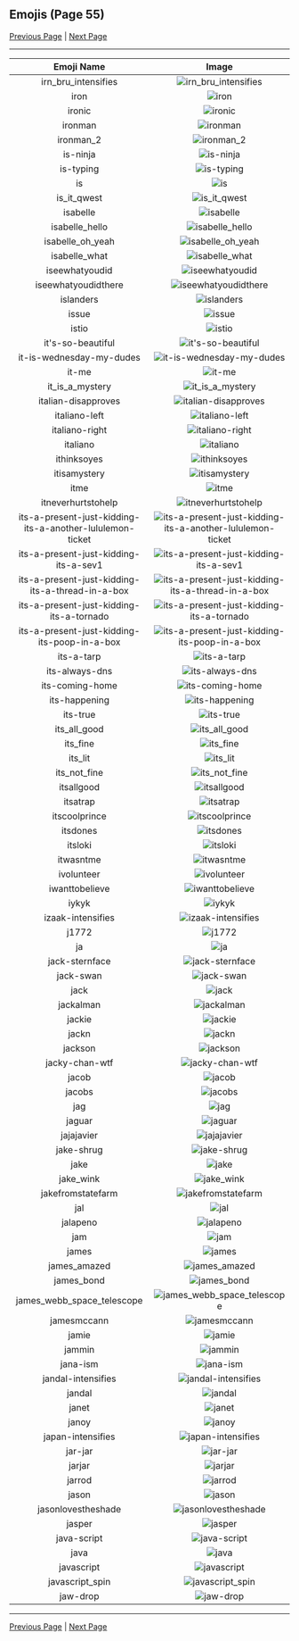 
## Emojis (Page 55)

[Previous Page](/docs/hc/page-i-0054.md)
  | [Next Page](/docs/hc/page-j-0056.md)

<hr />

|Emoji Name|Image|
| :-: | :-: |
|irn_bru_intensifies| ![irn_bru_intensifies](/emojis/hc/irn_bru_intensifies.gif)|
|iron| ![iron](/emojis/hc/iron.png)|
|ironic| ![ironic](/emojis/hc/ironic.png)|
|ironman| ![ironman](/emojis/hc/ironman.gif)|
|ironman_2| ![ironman_2](/emojis/hc/ironman_2.gif)|
|is-ninja| ![is-ninja](/emojis/hc/is-ninja.png)|
|is-typing| ![is-typing](/emojis/hc/is-typing.gif)|
|is| ![is](/emojis/hc/is.png)|
|is_it_qwest| ![is_it_qwest](/emojis/hc/is_it_qwest.png)|
|isabelle| ![isabelle](/emojis/hc/isabelle.png)|
|isabelle_hello| ![isabelle_hello](/emojis/hc/isabelle_hello.png)|
|isabelle_oh_yeah| ![isabelle_oh_yeah](/emojis/hc/isabelle_oh_yeah.png)|
|isabelle_what| ![isabelle_what](/emojis/hc/isabelle_what.png)|
|iseewhatyoudid| ![iseewhatyoudid](/emojis/hc/iseewhatyoudid.jpg)|
|iseewhatyoudidthere| ![iseewhatyoudidthere](/emojis/hc/iseewhatyoudidthere.png)|
|islanders| ![islanders](/emojis/hc/islanders.png)|
|issue| ![issue](/emojis/hc/issue.png)|
|istio| ![istio](/emojis/hc/istio.png)|
|it's-so-beautiful| ![it's-so-beautiful](/emojis/hc/it's-so-beautiful.jpg)|
|it-is-wednesday-my-dudes| ![it-is-wednesday-my-dudes](/emojis/hc/it-is-wednesday-my-dudes.png)|
|it-me| ![it-me](/emojis/hc/it-me.gif)|
|it_is_a_mystery| ![it_is_a_mystery](/emojis/hc/it_is_a_mystery.png)|
|italian-disapproves| ![italian-disapproves](/emojis/hc/italian-disapproves.png)|
|italiano-left| ![italiano-left](/emojis/hc/italiano-left.png)|
|italiano-right| ![italiano-right](/emojis/hc/italiano-right.png)|
|italiano| ![italiano](/emojis/hc/italiano.png)|
|ithinksoyes| ![ithinksoyes](/emojis/hc/ithinksoyes.png)|
|itisamystery| ![itisamystery](/emojis/hc/itisamystery.jpg)|
|itme| ![itme](/emojis/hc/itme.png)|
|itneverhurtstohelp| ![itneverhurtstohelp](/emojis/hc/itneverhurtstohelp.png)|
|its-a-present-just-kidding-its-a-another-lululemon-ticket| ![its-a-present-just-kidding-its-a-another-lululemon-ticket](/emojis/hc/its-a-present-just-kidding-its-a-another-lululemon-ticket.png)|
|its-a-present-just-kidding-its-a-sev1| ![its-a-present-just-kidding-its-a-sev1](/emojis/hc/its-a-present-just-kidding-its-a-sev1.png)|
|its-a-present-just-kidding-its-a-thread-in-a-box| ![its-a-present-just-kidding-its-a-thread-in-a-box](/emojis/hc/its-a-present-just-kidding-its-a-thread-in-a-box.png)|
|its-a-present-just-kidding-its-a-tornado| ![its-a-present-just-kidding-its-a-tornado](/emojis/hc/its-a-present-just-kidding-its-a-tornado.png)|
|its-a-present-just-kidding-its-poop-in-a-box| ![its-a-present-just-kidding-its-poop-in-a-box](/emojis/hc/its-a-present-just-kidding-its-poop-in-a-box.png)|
|its-a-tarp| ![its-a-tarp](/emojis/hc/its-a-tarp.jpg)|
|its-always-dns| ![its-always-dns](/emojis/hc/its-always-dns.jpg)|
|its-coming-home| ![its-coming-home](/emojis/hc/its-coming-home.jpg)|
|its-happening| ![its-happening](/emojis/hc/its-happening.gif)|
|its-true| ![its-true](/emojis/hc/its-true.gif)|
|its_all_good| ![its_all_good](/emojis/hc/its_all_good.gif)|
|its_fine| ![its_fine](/emojis/hc/its_fine.png)|
|its_lit| ![its_lit](/emojis/hc/its_lit.png)|
|its_not_fine| ![its_not_fine](/emojis/hc/its_not_fine.png)|
|itsallgood| ![itsallgood](/emojis/hc/itsallgood.gif)|
|itsatrap| ![itsatrap](/emojis/hc/itsatrap.png)|
|itscoolprince| ![itscoolprince](/emojis/hc/itscoolprince.gif)|
|itsdones| ![itsdones](/emojis/hc/itsdones.jpg)|
|itsloki| ![itsloki](/emojis/hc/itsloki.png)|
|itwasntme| ![itwasntme](/emojis/hc/itwasntme.gif)|
|ivolunteer| ![ivolunteer](/emojis/hc/ivolunteer.png)|
|iwanttobelieve| ![iwanttobelieve](/emojis/hc/iwanttobelieve.jpg)|
|iykyk| ![iykyk](/emojis/hc/iykyk.png)|
|izaak-intensifies| ![izaak-intensifies](/emojis/hc/izaak-intensifies.gif)|
|j1772| ![j1772](/emojis/hc/j1772.png)|
|ja| ![ja](/emojis/hc/ja.png)|
|jack-sternface| ![jack-sternface](/emojis/hc/jack-sternface.png)|
|jack-swan| ![jack-swan](/emojis/hc/jack-swan.png)|
|jack| ![jack](/emojis/hc/jack.jpg)|
|jackalman| ![jackalman](/emojis/hc/jackalman.png)|
|jackie| ![jackie](/emojis/hc/jackie.jpg)|
|jackn| ![jackn](/emojis/hc/jackn.png)|
|jackson| ![jackson](/emojis/hc/jackson.jpg)|
|jacky-chan-wtf| ![jacky-chan-wtf](/emojis/hc/jacky-chan-wtf.jpg)|
|jacob| ![jacob](/emojis/hc/jacob.png)|
|jacobs| ![jacobs](/emojis/hc/jacobs.png)|
|jag| ![jag](/emojis/hc/jag.jpg)|
|jaguar| ![jaguar](/emojis/hc/jaguar.png)|
|jajajavier| ![jajajavier](/emojis/hc/jajajavier.png)|
|jake-shrug| ![jake-shrug](/emojis/hc/jake-shrug.gif)|
|jake| ![jake](/emojis/hc/jake.jpg)|
|jake_wink| ![jake_wink](/emojis/hc/jake_wink.gif)|
|jakefromstatefarm| ![jakefromstatefarm](/emojis/hc/jakefromstatefarm.jpg)|
|jal| ![jal](/emojis/hc/jal.png)|
|jalapeno| ![jalapeno](/emojis/hc/jalapeno.jpg)|
|jam| ![jam](/emojis/hc/jam.png)|
|james| ![james](/emojis/hc/james.jpg)|
|james_amazed| ![james_amazed](/emojis/hc/james_amazed.png)|
|james_bond| ![james_bond](/emojis/hc/james_bond.png)|
|james_webb_space_telescope| ![james_webb_space_telescope](/emojis/hc/james_webb_space_telescope.png)|
|jamesmccann| ![jamesmccann](/emojis/hc/jamesmccann.png)|
|jamie| ![jamie](/emojis/hc/jamie.png)|
|jammin| ![jammin](/emojis/hc/jammin.gif)|
|jana-ism| ![jana-ism](/emojis/hc/jana-ism.png)|
|jandal-intensifies| ![jandal-intensifies](/emojis/hc/jandal-intensifies.gif)|
|jandal| ![jandal](/emojis/hc/jandal.jpg)|
|janet| ![janet](/emojis/hc/janet.png)|
|janoy| ![janoy](/emojis/hc/janoy.png)|
|japan-intensifies| ![japan-intensifies](/emojis/hc/japan-intensifies.gif)|
|jar-jar| ![jar-jar](/emojis/hc/jar-jar.png)|
|jarjar| ![jarjar](/emojis/hc/jarjar.jpg)|
|jarrod| ![jarrod](/emojis/hc/jarrod.png)|
|jason| ![jason](/emojis/hc/jason.png)|
|jasonlovestheshade| ![jasonlovestheshade](/emojis/hc/jasonlovestheshade.png)|
|jasper| ![jasper](/emojis/hc/jasper.png)|
|java-script| ![java-script](/emojis/hc/java-script.png)|
|java| ![java](/emojis/hc/java.png)|
|javascript| ![javascript](/emojis/hc/javascript.png)|
|javascript_spin| ![javascript_spin](/emojis/hc/javascript_spin.gif)|
|jaw-drop| ![jaw-drop](/emojis/hc/jaw-drop.gif)|

<hr/>

[Previous Page](/docs/hc/page-i-0054.md)
  | [Next Page](/docs/hc/page-j-0056.md)